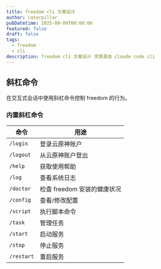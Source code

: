 ```yaml
---
title: freedom cli 方案设计
author: caterpillar
pubDatetime: 2025-09-09T00:00:00
featured: false
draft: false
tags:
  - freedom
  - cli
description: freedom cli 方案设计 灵感源自 claude code cli
---
```


## 斜杠命令

在交互式会话中使用斜杠命令控制 freedom 的行为。

### 内置斜杠命令

| 命令       | 用途                        |
| ---------- | --------------------------- |
| `/login`   | 登录云原神账户         |
| `/logout`  | 从云原神账户登出         |
| `/help`    | 获取使用帮助                |
| `/log`     | 查看系统日志                |
| `/doctor`  | 检查 freedom 安装的健康状况 |
| `/config`  | 查看/修改配置               |
| `/script`  | 执行脚本命令                |
| `/task`    | 管理任务                    |
| `/start`   | 启动服务                    |
| `/stop`    | 停止服务                    |
| `/restart` | 重启服务                    |